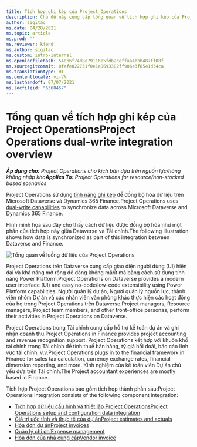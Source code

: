 ```yaml
---
title: Tích hợp ghi kép của Project Operations
description: Chủ đề này cung cấp tổng quan về tích hợp ghi kép của Project Operations.
author: sigitac
ms.date: 04/28/2021
ms.topic: article
ms.prod: ''
ms.reviewer: kfend
ms.author: sigitac
ms.custom: intro-internal
ms.openlocfilehash: 540b6f74d8e79116e5fdb2ceffaa4bbb487ff08f
ms.sourcegitcommit: 0fafe022731f0e1e8693382ff906e3f8541d34ca
ms.translationtype: HT
ms.contentlocale: vi-VN
ms.lasthandoff: 07/07/2021
ms.locfileid: "6368457"
---
```

# <a name="project-operations-dual-write-integration-overview"></a><span data-ttu-id="1341c-103">Tổng quan về tích hợp ghi kép của Project Operations</span><span class="sxs-lookup"><span data-stu-id="1341c-103">Project Operations dual-write integration overview</span></span>

<span data-ttu-id="1341c-104">_**Áp dụng cho:** Project Operations cho kịch bản dựa trên nguồn lực/hàng không nhập kho_</span><span class="sxs-lookup"><span data-stu-id="1341c-104">_**Applies To:** Project Operations for resource/non-stocked based scenarios_</span></span>

<span data-ttu-id="1341c-105">Project Operations sử dụng [tính năng ghi kép](/dynamics365/fin-ops-core/dev-itpro/data-entities/dual-write/dual-write-home-page) để đồng bộ hóa dữ liệu trên Microsoft Dataverse và Dynamics 365 Finance.</span><span class="sxs-lookup"><span data-stu-id="1341c-105">Project Operations uses [dual-write capabilities](/dynamics365/fin-ops-core/dev-itpro/data-entities/dual-write/dual-write-home-page) to synchronize data across Microsoft Dataverse and Dynamics 365 Finance.</span></span>

<span data-ttu-id="1341c-106">Hình minh họa sau đây cho thấy cách dữ liệu được đồng bộ hóa như một phần của tích hợp này giữa Dataverse và Tài chính.</span><span class="sxs-lookup"><span data-stu-id="1341c-106">The following illustration shows how data is synchronized as part of this integration between Dataverse and Finance.</span></span>

![Tổng quan về luồng dữ liệu của Project Operations](./media/ProjectOperationsFlows.jpg)

<span data-ttu-id="1341c-108">Project Operations trên Dataverse cung cấp giao diện người dùng (UI) hiện đại và khả năng mở rộng dễ dàng không mã/ít mã bằng cách sử dụng tính năng Power Platform.</span><span class="sxs-lookup"><span data-stu-id="1341c-108">Project Operations on Dataverse provides a modern user interface (UI) and easy no-code/low-code extensibility using Power Platform capabilities.</span></span> <span data-ttu-id="1341c-109">Người quản lý dự án, Người quản lý nguồn lực, thành viên nhóm Dự án và các nhân viên văn phòng khác thực hiện các hoạt động của họ trong Project Operations trên Dataverse.</span><span class="sxs-lookup"><span data-stu-id="1341c-109">Project managers, Resource managers, Project team members, and other front-office personas, perform their activities in Project Operations on Dataverse.</span></span>

<span data-ttu-id="1341c-110">Project Operations trong Tài chính cung cấp hỗ trợ kế toán dự án và ghi nhận doanh thu.</span><span class="sxs-lookup"><span data-stu-id="1341c-110">Project Operations in Finance provides project accounting and revenue recognition support.</span></span> <span data-ttu-id="1341c-111">Project Operations kết hợp với khuôn khổ tài chính trong Tài chính để tính thuế bán hàng, tỷ giá hối đoái, báo cáo lĩnh vực tài chính, v.v.</span><span class="sxs-lookup"><span data-stu-id="1341c-111">Project Operations plugs in to the financial framework in Finance for sales tax calculation, currency exchange rates, financial dimension reporting, and more.</span></span> <span data-ttu-id="1341c-112">Kinh nghiệm của kế toán viên Dự án chủ yếu dựa trên Tài chính.</span><span class="sxs-lookup"><span data-stu-id="1341c-112">The Project accountant experiences are mostly based in Finance.</span></span>

<span data-ttu-id="1341c-113">Tích hợp Project Operations bao gồm tích hợp thành phần sau:</span><span class="sxs-lookup"><span data-stu-id="1341c-113">Project Operations integration consists of the following component integration:</span></span>


- [<span data-ttu-id="1341c-114">Tích hợp dữ liệu cấu hình và thiết lập Project Operations</span><span class="sxs-lookup"><span data-stu-id="1341c-114">Project Operations setup and configuration data integration</span></span>](resource-dual-write-setup-integration.md) 
- [<span data-ttu-id="1341c-115">Giá trị ước tính và thực tế của dự án</span><span class="sxs-lookup"><span data-stu-id="1341c-115">Project estimates and actuals</span></span>](resource-dual-write-estimates-actuals.md)
- [<span data-ttu-id="1341c-116">Hóa đơn dự án</span><span class="sxs-lookup"><span data-stu-id="1341c-116">Project invoices</span></span>](resource-dual-write-project-invoice.md)
- [<span data-ttu-id="1341c-117">Quản lý chi phí</span><span class="sxs-lookup"><span data-stu-id="1341c-117">Expense management</span></span>](resource-dual-write-expense.md)
- [<span data-ttu-id="1341c-118">Hóa đơn của nhà cung cấp</span><span class="sxs-lookup"><span data-stu-id="1341c-118">Vendor invoice</span></span>](resource-dual-write-vendor-invoice.md)
